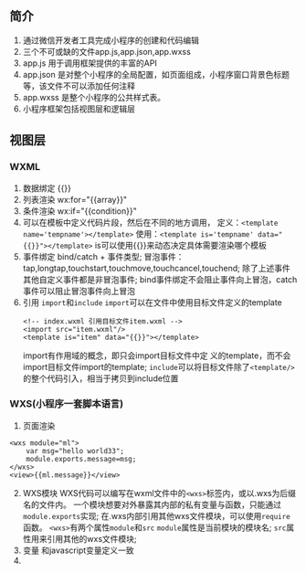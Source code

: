 ## 简介
1. 通过微信开发者工具完成小程序的创建和代码编辑
2. 三个不可或缺的文件app.js,app.json,app.wxss 
3. app.js 用于调用框架提供的丰富的API 
4. app.json 是对整个小程序的全局配置，如页面组成，小程序窗口背景色标题等，该文件不可以添加任何注释
5. app.wxss 是整个小程序的公共样式表。
6. 小程序框架包括视图层和逻辑层
## 视图层
### WXML
1. 数据绑定 {{}}
2. 列表渲染 wx:for="{{array}}"
3. 条件渲染 wx:if="{{condition}}"
4. 可以在模板中定义代码片段，然后在不同的地方调用，
   定义：`<template name='tempname'></template>`
   使用：`<template is='tempname' data="{{}}"></template>`
   is可以使用{{}}来动态决定具体需要渲染哪个模板
5. 事件绑定 bind/catch + 事件类型;
   冒泡事件：tap,longtap,touchstart,touchmove,touchcancel,touchend;
   除了上述事件其他自定义事件都是非冒泡事件;
   bind事件绑定不会阻止事件向上冒泡，catch事件可以阻止冒泡事件向上冒泡
6. 引用 `import`和`include`
   `import`可以在文件中使用目标文件定义的template
    ```
    <!-- index.wxml 引用目标文件item.wxml -->
    <import src="item.wxml"/>
    <template is="item" data="{{}}"></template>
    ```
    import有作用域的概念，即只会import目标文件中定
    义的template，而不会import目标文件import的template;
    `include`可以将目标文件除了`<template/>`的整个代码引入，相当于拷贝到include位置
### WXS(小程序一套脚本语言)
1. 页面渲染
```
<wxs module="ml">
    var msg="hello world33";
    module.exports.message=msg;
</wxs>
<view>{{ml.message}}</view>
```
2. WXS模块
   WXS代码可以编写在wxml文件中的`<wxs>`标签内，或以.wxs为后缀名的文件内。
   一个模块想要对外暴露其内部的私有变量与函数，只能通过`module.exports`实现;
   在.wxs内部引用其他wxs文件模块，可以使用`require`函数。
   `<wxs>`有两个属性`module`和`src`
   `module`属性是当前<wxs>模块的模块名;
    `src`属性用来引用其他的wxs文件模块;
3. 变量
   和javascript变量定义一致
4. 
